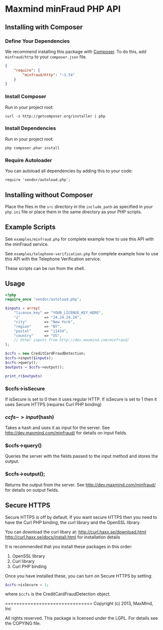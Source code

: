# Maxmind minFraud PHP API #

## Installing with Composer ##

### Define Your Dependencies ###

We recommend installing this package with [Composer](http://getcomposer.org/).
To do this, add ```minfraud/http``` to your ```composer.json``` file.

```json
{
    "require": {
        "minfraud/http": "~1.54"
    }
}
```

### Install Composer ###

Run in your project root:

```
curl -s http://getcomposer.org/installer | php
```

### Install Dependencies ###

Run in your project root:

```
php composer.phar install
```

### Require Autoloader ###

You can autoload all dependencies by adding this to your code:
```
require 'vendor/autoload.php';
```

## Installing without Composer ##

Place the files in the `src` directory in the `include_path` as specified in
your `php.ini` file or place them in the same directory as your PHP scripts.

## Example Scripts ##

See `examples/minfraud.php` for complete example how to use this API with the
minFraud service.

See `examples/telephone-verification.php` for complete example how to use
this API with the Telephone Verification service.

These scripts can be run from the shell.

## Usage ##

```php
<?php
require_once 'vendor/autoload.php';

$inputs = array(
    "license_key" => "YOUR_LICENSE_KEY_HERE",
    "i"           => "24.24.24.24",
    "city"        => "New York",
    "region"      => "NY",
    "postal"      => "11434",
    "country"     => "US",
    // Other inputs from http://dev.maxmind.com/minfraud/
);

$ccfs = new CreditCardFraudDetection;
$ccfs->input($inputs);
$ccfs->query();
$outputs = $ccfs->output();

print_r($outputs)
```
### $ccfs->isSecure ###

If isSecure is set to 0 then it uses regular HTTP. If isSecure is set to 1
then it uses Secure HTTPS (requires Curl PHP binding)

### $ccfs->input($hash) ###

Takes a hash and uses it as input for the server. See
http://dev.maxmind.com/minfraud/ for details on input fields.

### $ccfs->query() ###
  Queries the server with the fields passed to the input method
  and stores the output.

### $ccfs->output();

Returns the output from the server. See http://dev.maxmind.com/minfraud/
for details on output fields.

## Secure HTTPS ##

Secure HTTPS is off by default. If you want secure HTTPS then you need to have
the Curl PHP binding, the curl library and the OpenSSL library.

You can download the curl libary at:
http://curl.haxx.se/download.html
http://curl.haxx.se/docs/install.html for installation details

It is recommended that you install these packages in this order:

1. OpenSSL library
2. Curl library
3. Curl PHP binding

Once you have installed these, you can turn on Secure HTTPS by setting:

```php
$ccfs->isSecure = 1;
```
where `$ccfs` is the CreditCardFraudDetection object.

===============================
Copyright (c) 2013, MaxMind, Inc

All rights reserved.  This package is licensed under the LGPL.  For details
see the COPYING file.
